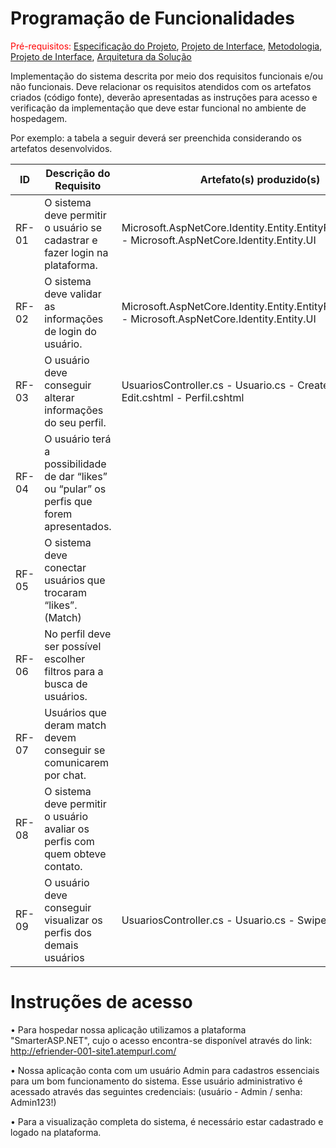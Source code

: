 # Programação de Funcionalidades

<span style="color:red">Pré-requisitos: <a href="2-Especificação do Projeto.md"> Especificação do Projeto</a></span>, <a href="3-Projeto de Interface.md"> Projeto de Interface</a>, <a href="4-Metodologia.md"> Metodologia</a>, <a href="3-Projeto de Interface.md"> Projeto de Interface</a>, <a href="5-Arquitetura da Solução.md"> Arquitetura da Solução</a>

Implementação do sistema descrita por meio dos requisitos funcionais e/ou não funcionais. Deve relacionar os requisitos atendidos com os artefatos criados (código fonte), deverão apresentadas as instruções para acesso e verificação da implementação que deve estar funcional no ambiente de hospedagem.

Por exemplo: a tabela a seguir deverá ser preenchida considerando os artefatos desenvolvidos.

|ID    | Descrição do Requisito  | Artefato(s) produzido(s) |
|------|-----------------------------------------|----|
|RF-01| O sistema deve permitir o usuário se cadastrar e fazer login na plataforma.   | Microsoft.AspNetCore.Identity.Entity.EntityFrameworkCore - Microsoft.AspNetCore.Identity.Entity.UI  | 
|RF-02| O sistema deve validar as informações de login do usuário.  | Microsoft.AspNetCore.Identity.Entity.EntityFrameworkCore - Microsoft.AspNetCore.Identity.Entity.UI |
|RF-03|O usuário deve conseguir alterar informações do seu perfil.  | UsuariosController.cs - Usuario.cs - Create.cshtml - Edit.cshtml - Perfil.cshtml  | 
|RF-04| O usuário terá a possibilidade de dar “likes” ou “pular” os perfis que forem apresentados. |  |
|RF-05|O sistema deve conectar usuários que trocaram “likes”. (Match)  |   | 
|RF-06|No perfil deve ser possível escolher filtros para a busca de usuários. |  |
|RF-07| Usuários que deram match devem conseguir se comunicarem por chat.  |   | 
|RF-08| O sistema deve permitir o usuário avaliar os perfis com quem obteve contato.   | |
|RF-09| O usuário deve conseguir visualizar os perfis dos demais usuários  |  UsuariosController.cs - Usuario.cs - Swipe.cshtml  |

# Instruções de acesso

• Para hospedar nossa aplicação utilizamos a plataforma "SmarterASP.NET", cujo o acesso encontra-se disponível através do link: http://efriender-001-site1.atempurl.com/

• Nossa aplicação conta com um usuário Admin para cadastros essenciais para um bom funcionamento do sistema. Esse usuário administrativo é acessado através das seguintes credenciais: (usuário - Admin / senha: Admin123!)

• Para a visualização completa do sistema, é necessário estar cadastrado e logado na plataforma.  
